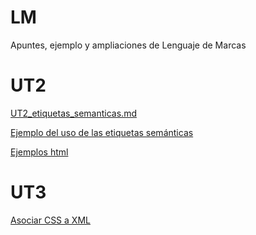# LM
Apuntes, ejemplo y ampliaciones de Lenguaje de Marcas

# UT2

[UT2_etiquetas_semanticas.md](/UT2/UT2_etiquetas_semanticas.md)

[Ejemplo del uso de las etiquetas semánticas](/UT2/UT2_index_16semánicas.html)

[Ejemplos html](https://miguitel.github.io/AWEB_disenioWeb/menu.html)

# UT3

[Asociar CSS a XML](/UT3/Asociar_CSSaXML_directamente.md)

